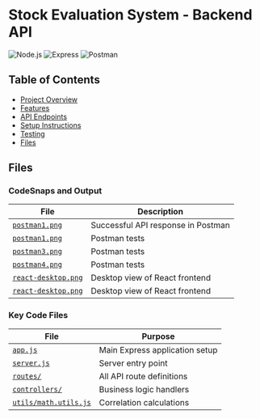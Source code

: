 # Stock Evaluation System - Backend API

![Node.js](https://img.shields.io/badge/Node.js-18.x-green)
![Express](https://img.shields.io/badge/Express-5.x-blue)
![Postman](https://img.shields.io/badge/Tested_with-Postman-orange)

## Table of Contents
- [Project Overview](#project-overview)
- [Features](#features)
- [API Endpoints](#api-endpoints)
- [Setup Instructions](#setup-instructions)
- [Testing](#testing)
- [Files](#files)
## Files

### CodeSnaps and Output
| File | Description |
|------|-------------|
| [`postman1.png`](screenshots/P1.png) | Successful API response in Postman |
| [`postman1.png`](screenshots/P2.png) | Postman tests |
| [`postman3.png`](screenshots/P3.png) | Postman tests |
| [`postman4.png`](screenshots/P4.png) | Postman tests |
| [`react-desktop.png`](screenshots/r2.png) | Desktop view of React frontend |
| [`react-desktop.png`](screenshots/r1.png) | Desktop view of React frontend |


### Key Code Files
| File | Purpose |
|------|---------|
| [`app.js`](backend/app.js) | Main Express application setup |
| [`server.js`](backend/server.js) | Server entry point |
| [`routes/`](backend/routes/) | All API route definitions |
| [`controllers/`](backend/controllers/) | Business logic handlers |
| [`utils/math.utils.js`](backend/utils/math.utils.js) | Correlation calculations |
